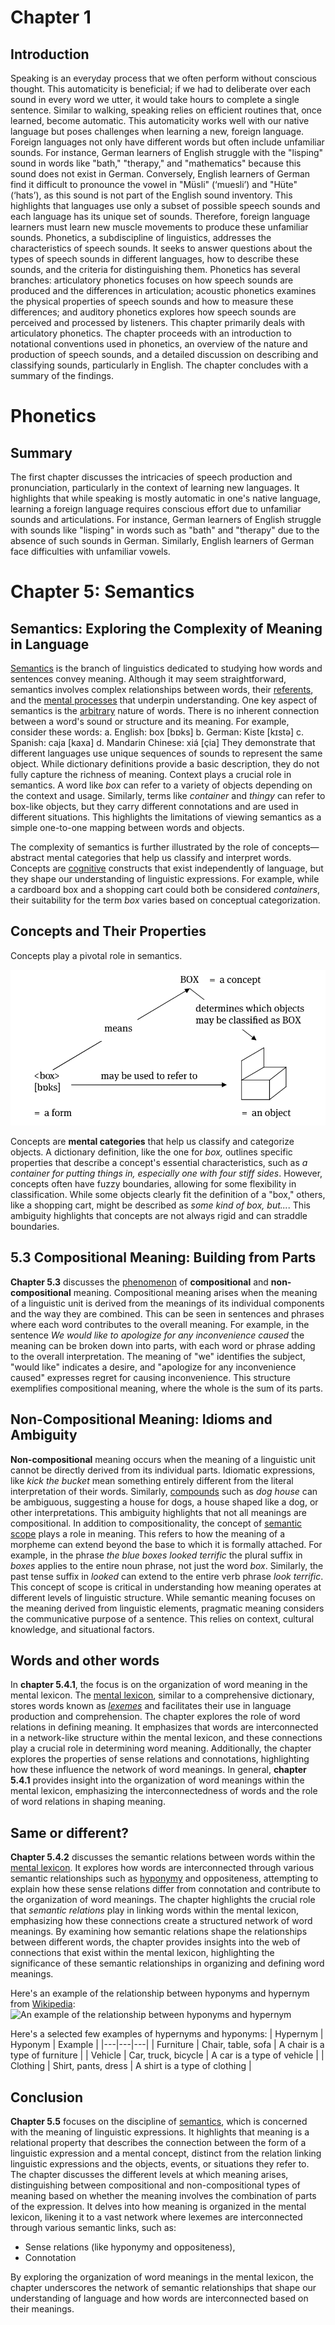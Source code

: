 # Chapter 1

## Introduction
Speaking is an everyday process that we often perform without conscious thought. This automaticity is beneficial; if we had to deliberate over each sound in every word we utter, it would take hours to complete a single sentence. Similar to walking, speaking relies on efficient routines that, once learned, become automatic.
This automaticity works well with our native language but poses challenges when learning a new, foreign language. Foreign languages not only have different words but often include unfamiliar sounds. For instance, German learners of English struggle with the "lisping" sound in words like "bath," "therapy," and "mathematics" because this sound does not exist in German. Conversely, English learners of German find it difficult to pronounce the vowel in "Müsli" (‘muesli’) and "Hüte" (‘hats’), as this sound is not part of the English sound inventory. This highlights that languages use only a subset of possible speech sounds and each language has its unique set of sounds. Therefore, foreign language learners must learn new muscle movements to produce these unfamiliar sounds.
Phonetics, a subdiscipline of linguistics, addresses the characteristics of speech sounds. It seeks to answer questions about the types of speech sounds in different languages, how to describe these sounds, and the criteria for distinguishing them. Phonetics has several branches: articulatory phonetics focuses on how speech sounds are produced and the differences in articulation; acoustic phonetics examines the physical properties of speech sounds and how to measure these differences; and auditory phonetics explores how speech sounds are perceived and processed by listeners. This chapter primarily deals with articulatory phonetics.
The chapter proceeds with an introduction to notational conventions used in phonetics, an overview of the nature and production of speech sounds, and a detailed discussion on describing and classifying sounds, particularly in English. The chapter concludes with a summary of the findings.

# Phonetics
## Summary 
The first chapter discusses the intricacies of speech production and pronunciation, particularly in the context of learning new languages. It highlights that while speaking is mostly automatic in one's native language, learning a foreign language requires conscious effort due to unfamiliar sounds and articulations. For instance, German learners of English struggle with sounds like "lisping" in words such as "bath" and "therapy" due to the absence of such sounds in German. Similarly, English learners of German face difficulties with unfamiliar vowels.


# Chapter 5: Semantics

## Semantics: Exploring the Complexity of Meaning in Language

[Semantics](https://en.wikipedia.org/wiki/Semantics) is the branch of linguistics dedicated to studying how words and sentences convey meaning. Although it may seem straightforward, semantics involves complex relationships between words, their [referents](https://www.vocabulary.com/dictionary/referent), and the [mental processes](https://www.vocabulary.com/dictionary/mental%20process) that underpin understanding. One key aspect of semantics is the [arbitrary](https://www.vocabulary.com/dictionary/arbitrary) nature of words. There is no inherent connection between a word's sound or structure and its meaning. 
For example, consider these words:
a. English: box [bɒks] 
b. German: Kiste  [kɪstə]
c. Spanish: caja [kaxa]
d. Mandarin Chinese:  xiá [çia]
They demonstrate that different languages use unique sequences of sounds to represent the same object. While dictionary definitions provide a basic description, they do not fully capture the richness of meaning. Context plays a crucial role in semantics. A word like _box_ can refer to a variety of objects depending on the context and usage. Similarly, terms like _container_ and _thingy_ can refer to box-like objects, but they carry different connotations and are used in different situations. This highlights the limitations of viewing semantics as a simple one-to-one mapping between words and objects. 

The complexity of semantics is further illustrated by the role of concepts—abstract mental categories that help us classify and interpret words. Concepts are [cognitive](https://www.vocabulary.com/dictionary/cognitive) constructs that exist independently of language, but they shape our understanding of linguistic expressions. For example, while a cardboard box and a shopping cart could both be considered _containers_, their suitability for the term _box_ varies based on conceptual categorization.

## Concepts and Their Properties

Concepts play a pivotal role in semantics.

![An image which explains a concept](./example.png)

Concepts are **mental categories** that help us classify and categorize objects. A dictionary definition, like the one for _box,_ outlines specific properties that describe a concept's essential characteristics, such as _a container for putting things in, especially one with four stiff sides_. However, concepts often have fuzzy boundaries, allowing for some flexibility in classification. While some objects clearly fit the definition of a "box," others, like a shopping cart, might be described as _some kind of box, but..._. This ambiguity highlights that concepts are not always rigid and can straddle boundaries.

## 5.3 Compositional Meaning: Building from Parts

**Chapter 5.3** discusses the [phenomenon](https://en.wikipedia.org/wiki/Phenomenon) of **compositional** and **non-compositional** meaning. Compositional meaning arises when the meaning of a linguistic unit is derived from the meanings of its individual components and the way they are combined. This can be seen in sentences and phrases where each word contributes to the overall meaning.
For example, in the sentence _We would like to apologize for any inconvenience caused_ the meaning can be broken down into parts, with each word or phrase adding to the overall interpretation. The meaning of "we" identifies the subject, "would like" indicates a desire, and "apologize for any inconvenience caused" expresses regret for causing inconvenience. This structure exemplifies compositional meaning, where the whole is the sum of its parts.

## Non-Compositional Meaning: Idioms and Ambiguity
**Non-compositional** meaning occurs when the meaning of a linguistic unit cannot be directly derived from its individual parts. Idiomatic expressions, like _kick the bucket_ mean something entirely different from the literal interpretation of their words. Similarly, [compounds](https://en.wikipedia.org/wiki/Compound_(linguistics)) such as _dog house_ can be ambiguous, suggesting a house for dogs, a house shaped like a dog, or other interpretations. This ambiguity highlights that not all meanings are compositional. In addition to compositionality, the concept of [semantic scope](https://en.wikipedia.org/wiki/Scope_(formal_semantics)) plays a role in meaning. This refers to how the meaning of a morpheme can extend beyond the base to which it is formally attached. For example, in the phrase _the blue boxes looked terrific_ the plural suffix in _boxes_ applies to the entire noun phrase, not just the word _box_. Similarly, the past tense suffix in _looked_ can extend to the entire verb phrase _look terrific_. This concept of scope is critical in understanding how meaning operates at different levels of linguistic structure. While semantic meaning focuses on the meaning derived from linguistic elements, pragmatic meaning considers the communicative purpose of a sentence. This relies on context, cultural knowledge, and situational factors. 


## Words and other words

In **chapter 5.4.1**, the focus is on the organization of word meaning in the mental lexicon. The [mental lexicon](https://en.wikipedia.org/wiki/Mental_lexicon), similar to a comprehensive dictionary, stores words known as _[lexemes](https://en.wikipedia.org/wiki/Lexeme)_ and facilitates their use in language production and comprehension. The chapter explores the role of word relations in defining meaning. It emphasizes that words are interconnected in a network-like structure within the mental lexicon, and these connections play a crucial role in determining word meaning. Additionally, the chapter explores the properties of sense relations and connotations, highlighting how these influence the network of word meanings. In general, **chapter 5.4.1** provides insight into the organization of word meanings within the mental lexicon, emphasizing the interconnectedness of words and the role of word relations in shaping meaning.


## Same or different?

**Chapter 5.4.2** discusses the semantic relations between words within the [mental lexicon](https://en.wikipedia.org/wiki/Mental_lexicon). It explores how words are interconnected through various semantic relationships such as [hyponymy](https://en.wikipedia.org/wiki/Hypernymy_and_hyponymy) and oppositeness, attempting to explain how these sense relations differ from connotation and contribute to the organization of word meanings. The chapter highlights the crucial role that _semantic relations_ play in linking words within the mental lexicon, emphasizing how these connections create a structured network of word meanings. By examining how semantic relations shape the relationships between different words, the chapter provides insights into the web of connections that exist within the mental lexicon, highlighting the significance of these semantic relationships in organizing and defining word meanings.

Here's an example of the relationship between hyponyms and hypernym from [Wikipedia](https://en.wikipedia.org/wiki/Hypernymy_and_hyponymy):
![An example of the relationship between hyponyms and hypernym](https://upload.wikimedia.org/wikipedia/commons/thumb/b/b4/Hyponym_and_hypernym.svg/2880px-Hyponym_and_hypernym.svg.png "An example of the relationship between hyponyms and hypernym")

Here's a selected few examples of hypernyms and hyponyms:
| Hypernym | Hyponym | Example |
|---|---|---|
| Furniture | Chair, table, sofa | A chair is a type of furniture |
| Vehicle | Car, truck, bicycle | A car is a type of vehicle |
| Clothing | Shirt, pants, dress | A shirt is a type of clothing |

## Conclusion

**Chapter 5.5** focuses on the discipline of [semantics](https://en.wikipedia.org/wiki/Semantics), which is concerned with the meaning of linguistic expressions. It highlights that meaning is a relational property that describes the connection between the form of a linguistic expression and a mental concept, distinct from the relation linking linguistic expressions and the objects, events, or situations they refer to. The chapter discusses the different levels at which meaning arises, distinguishing between compositional and non-compositional types of meaning based on whether the meaning involves the combination of parts of the expression. It delves into how meaning is organized in the mental lexicon, likening it to a vast network where lexemes are interconnected through various semantic links, such as:

* Sense relations (like hyponymy and oppositeness),
* Connotation

By exploring the organization of word meanings in the mental lexicon, the chapter underscores the network of semantic relationships that shape our understanding of language and how words are interconnected based on their meanings.
